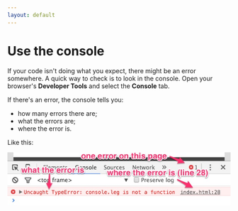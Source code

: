 ```yaml
---
layout: default
---
```


# Use the console

If your code isn't doing what you expect, there might be an error somewhere. A quick way to check is to look in the console. Open your browser's **Developer Tools** and select the **Console** tab.

If there's an error, the console tells you:

* how many errors there are;
* what the errors are;
* where the error is.

Like this:

![](/img/console.jpg)

